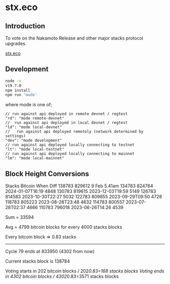# stx.eco

## Introduction

To vote on the Nakamoto Release and other major stacks protocol upgrades.

[stx.eco](https://stx.eco)

## Development

```bash
node -v
v19.7.0
npm install
npm run 'mode'
```

where mode is one of;

```#Javascript
// run against api deployed in remote devnet / regtest
"rd": "mode remote-devnet"
//  run against api deployed in local devnet / regtest 
"ld": "mode local-devnet"
//   run against api deployed remotely (network determined by settings) 
"dev": "mode development"
// run against api deployed locally connecting to testnet
"lt": "mode local-testnet"
// run against api deployed locally connecting to mainnet
"lm": "mode local-mainnet"
```

## Block Height Conversions

Stacks          Bitcoin     When                Diff
138783          829612      9 Feb 5.41am
134783          824764      2024-01-07T16:19    4848
130783          819615      2023-12-03T19:59    5149
126783          814583      2023-10-30T22:27    5032
122783          809855      2023-09-29T09:50    4728
118783          805223      2023-08-28T23:48    4632
114783          800557      2023-07-28T02:37    4666
110783          796018      2023-06-26T14:26    4539

Sum = 33594

Avg = 4799 bitcoin blocks for every 4000 stacks blocks

Every bitcoin block => 0.83 stacks

-----------------------------------------------------

Cycle 79 ends at 833950 (4302 from now)

Current stacks block is 138784

Voting starts in 202 bitcoin blocks / 202*0.83=168 stacks blocks
Voting ends in 4302 bitcoin blocks / 4302*0.83=3571 stacks blocks
